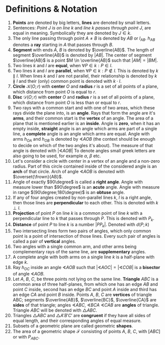 # Definitions & Notation

1. **Points** are denoted by big letters, **lines** are denoted by small letters.
2. Sentences: *Point $J$ is on line $k$* and *line $k$ passes through point $J$*,
   are equal in meaning. Symbolically they are denoted by $J \in k$.
3. The only line passing through point $A \neq B$ is denoted by $AB$
   or $l_{AB}$. $h_{AB}$ denotes a **ray** starting in $A$ that passes through $B$.
4. **Segment** with ends $A$, $B$ is denoted by $\overline{AB}$. The length of
   segment $\overline{AB}$ is denoted by $|AB|$. The center of segment $\overline{AB}$
   is a point $M \in \overline{AB}$ such that $|AM| = |BM|$.
5. Two lines $k$ and $l$ are **equal**, when $\forall P \in k : P \in l$.
6. Two lines $k$ and $l$ are **parallel**, when $\forall P \in k : P \notin l$. This
   is denoted by $k \parallel l$. When lines $k$ and $l$ are not parallel,
   their relationship is denoted by $k \nparallel l$ and their (only) common point
   is denoted with $k \cdot l$.
7. **Circle** $\mathcal{K}(O; r)$ with **center** $O$ and **radius** $r$ is a set
   of all points of a plane, which distance from point $O$ is equal to $r$.
8. **Disc** $\mathcal{D}(O; r)$ with **center** $O$ and **radius** $r$ is a set
   of all points of a plane, which distance from point $O$ is less than or equal
   to $r$.
9. Two rays with a common start and with one of two areas, which these rays divide
   the plane into, is an **angle**. Rays that form the angle are it's **arms**,
   and their common start is the **vertex** of an angle. The area of a plane
   that is mentioned earlier is an **inside**. Angle is **zero**, when it has
   an empty inside, **straight** angle is an angle which arms are part of a single
   line, a **complete** angle is an angle which arms are equal. Angle with
   arms $h_{OA}$ and $h_{OB}$ is denoted by $\sphericalangle AOB$ (the context should
   be enough to decide on which of the two angles it's about). The measure
   of that angle is denoted with $|\sphericalangle AOB|$ To denote angles
   small greek letters are also going to be used, for example $\alpha$, $\beta$ etc.
10. Let's consider a circle with center in a vertex of an angle and a non-zero radius.
   Part of this circle contained inside of the considered angle is an **arch** of
   that circle. Arch of angle $\sphericalangle AOB$ is denoted with $\overset{\frown}{AB}$.
11. Angle of exactly $90\degree$ is called a **right angle**. Angle with measure
    lower than $90\degree$ is an **acute** angle. Angle with measure in
    range $(90\degree;180\degree)$ is an **obtuse** angle.
12. If any of four angles created by non-parallel lines $k$, $l$ is a right angle,
    then those lines are **perpendicular** to each other. This is denoted
    with $k \perp l$.
13. **Projection** of point $P$ on line $k$ is a common point of line $k$ with a
    perpendicular line to $k$ that passes through $P$. This is denoted with $P_{k}$.
14. **Distance** of point $P$ to line $k$ is a number $|PP_{k}|$. Denoted with $d(P;k)$
15. Two intersecting lines form two pairs of angles, which only common point is
    a point of intersection of those lines. Every such pair of angles is called
    a pair of **vertical** angles.
16. Two angles with a single common arm, and other arms being complementary rays
    of the same line, are **supplementary** angles.
17. A complete angle with both arms on a single line $k$ is a half-plane with
    edge $k$.
18. Ray $h_{OC}$ inside an angle $\sphericalangle AOB$ such
    that $|\sphericalangle AOC| = |\sphericalangle COB|$ is a **bisector** of
    angle $\sphericalangle AOB$.
19. Let $A$, $B$, $C$, be three points not lying on the same line. **Triangle**
    $ABC$ is a common area of three half-planes, from which one has an edge $AB$
    and point $C$ inside, second has an edge $BC$ and point $A$ inside and third
    has an edge $CA$ and point $B$ inside. Points $A$, $B$, $C$ are **vertices**
    of triangle ABC; segments $\overline{AB}$, $\overline{BC}$, $\overline{CA}$
    are **sides** of that triangle; angles $\sphericalangle ABC$,
    $\sphericalangle BCA$ $\sphericalangle CAB$ are **angles** of triangle.
    Triangle $ABC$ will be denoted with $\triangle ABC$.
20. Triangles $\triangle ABC$ and $\triangle A'B'C'$ are **congruent** if they
    have all sides of equal length, and their corresponding angles of equal measure.
21. Subsets of a geometric plane are called geometric **shapes**.
22. The area of a geometric shape $\mathcal{F}$ consisting of points $A$, $B$, $C$,
    with $[ABC]$ or with $P_{ABC}$.
